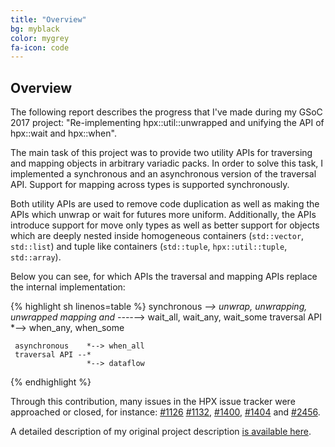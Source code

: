```yaml
---
title: "Overview"
bg: myblack
color: mygrey
fa-icon: code
---
```


## Overview

The following report describes the progress that I've made during my GSoC 2017 project:
"Re-implementing hpx::util::unwrapped and unifying the API of hpx::wait and hpx::when".

The main task of this project was to provide two utility APIs for traversing and mapping
objects in arbitrary variadic packs. In order to solve this task, I implemented a synchronous and an asynchronous version of the traversal API. Support for mapping across types is supported synchronously.

Both utility APIs are used to remove code duplication as well as making the APIs which unwrap or wait for futures more uniform. Additionally, the APIs introduce support for move only types as well as better support for objects which are deeply nested inside homogeneous containers (`std::vector`, `std::list`)
and tuple like containers (`std::tuple`, `hpx::util::tuple`, `std::array`).

Below you can see, for which APIs the traversal and mapping APIs replace the internal implementation:

{% highlight sh linenos=table %}
     synchronous     *--> unwrap, unwrapping, unwrapped
     mapping and ----*--> wait_all, wait_any, wait_some
    traversal API    *--> when_any, when_some
    
     asynchronous    *--> when_all
     traversal API --*
                     *--> dataflow
{% endhighlight %}
   
Through this contribution, many issues in the HPX issue tracker were approached or closed,
for instance: [#1126](https://github.com/STEllAR-GROUP/hpx/issues/1126)  [#1132](https://github.com/STEllAR-GROUP/hpx/issues/1132), [#1400](https://github.com/STEllAR-GROUP/hpx/issues/1400), [#1404](https://github.com/STEllAR-GROUP/hpx/issues/1404) and [#2456](https://github.com/STEllAR-GROUP/hpx/issues/2456).

A detailed description of my original project description [is available here](https://cdn.rawgit.com/Naios/hpx/proposal/blank_proposal_light.pdf).
